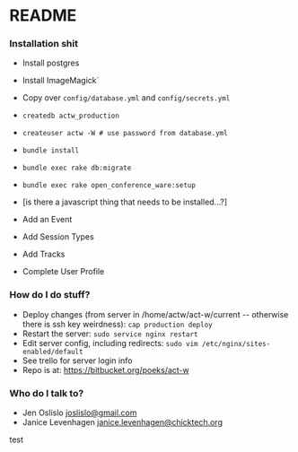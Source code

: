 # README #

### Installation shit ###

* Install postgres
* Install ImageMagick`
* Copy over `config/database.yml` and `config/secrets.yml`
* `createdb actw_production`
* `createuser actw -W # use password from database.yml`
* `bundle install`
* `bundle exec rake db:migrate`
* `bundle exec rake open_conference_ware:setup`
* [is there a javascript thing that needs to be installed...?]

* Add an Event
* Add Session Types
* Add Tracks
* Complete User Profile

### How do I do stuff? ###

* Deploy changes (from server in /home/actw/act-w/current -- otherwise there is
  ssh key weirdness):
    `cap production deploy`
* Restart the server:
    `sudo service nginx restart`
* Edit server config, including redirects:
    `sudo vim /etc/nginx/sites-enabled/default`
* See trello for server login info
* Repo is at: https://bitbucket.org/poeks/act-w

### Who do I talk to? ###

* Jen Oslislo joslislo@gmail.com
* Janice Levenhagen janice.levenhagen@chicktech.org

test
